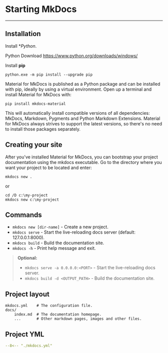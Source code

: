 # Starting MkDocs

---------------------------------------------------------

## Installation

Install **Python*.

Python Download <https://www.python.org/downloads/windows/>

Install **pip**

    python.exe -m pip install --upgrade pip

Material for MkDocs is published as a Python package and can be installed with pip, ideally by using a virtual environment. Open up a terminal and install Material for MkDocs with:

    pip install mkdocs-material

This will automatically install compatible versions of all dependencies: MkDocs, Markdown, Pygments and Python Markdown Extensions. Material for MkDocs always strives to support the latest versions, so there's no need to install those packages separately.

## Creating your site

After you've installed Material for MkDocs, you can bootstrap your project documentation using the mkdocs executable. Go to the directory where you want your project to be located and enter:

    mkdocs new .

or

    cd /D c:\my-project
    mkdocs new c:\my-project

## Commands

* `mkdocs new [dir-name]` - Create a new project.
* `mkdocs serve` - Start the live-reloading docs server (default: 127.0.0.1:8000).
* `mkdocs build` - Build the documentation site.
* `mkdocs -h` - Print help message and exit.


> **Optional:** 
>
> + `mkdocs serve -a 0.0.0.0:<PORT>` - Start the live-reloading docs server.  
> + `mkdocs build -d <OUTPUT_PATH>` - Build the documentation site.   


## Project layout

    mkdocs.yml    # The configuration file.
    docs/
        index.md  # The documentation homepage.
        ...       # Other markdown pages, images and other files.


## Project YML


``` yaml title="mkdocs.yml"
--8<-- "./mkdocs.yml"
```